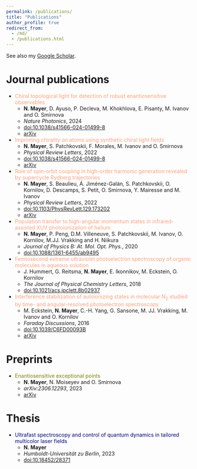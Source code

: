 ```yaml
---
permalink: /publications/
title: "Publications"
author_profile: true
redirect_from: 
  - /md/
  - /publications.html
---
```


See also my [Google Scholar](https://scholar.google.com/citations?user=9EZ2fK4AAAAJ&hl=en).

# Journal publications

- <span style="color:LightSalmon">Chiral topological light for detection of robust enantiosensitive observables</span>
    - **N. Mayer**, D. Ayuso, P. Decleva, M. Khokhlova, E. Pisanty, M. Ivanov and O. Smirnova
    - *Nature Photonics*, 2024
    - [doi:10.1038/s41566-024-01499-8](https://doi.org/10.1038/s41566-024-01499-8)
    - [arXiv](https://arxiv.org/abs/2303.10932)
- <span style="color:LightSalmon">Imprinting chirality on atoms using synthetic chiral light fields</span>
    - **N. Mayer**, S. Patchkovskii, F. Morales, M. Ivanov and O. Smirnova
    - *Physical Review Letters*, 2022
    - [doi:10.1038/s41566-024-01499-8](https://doi.org/10.1038/s41566-024-01499-8)
    - [arXiv](https://arxiv.org/abs/2112.02658)
- <span style="color:LightSalmon">Role of spin-orbit coupling in high-order harmonic generation revealed by supercycle Rydberg trajectories</span>
    - **N. Mayer**, S. Beaulieu, Á. Jiménez-Galán, S. Patchkovskii, O. Kornilov, D. Descamps, S. Petit, O. Smirnova, Y. Mairesse and M. Ivanov
    - *Physical Review Letters*, 2022
    - [doi:10.1103/PhysRevLett.129.173202](https://doi.org/10.1103/PhysRevLett.129.173202)
    - [arXiv](https://arxiv.org/abs/2112.02981)
- <span style="color:LightSalmon">Population transfer to high-angular momentum states in infrared-assisted XUV photoionization of helium</span>
    - **N. Mayer**, P. Peng, D.M. Villeneuve, S. Patchkovskii, M. Ivanov, O. Kornilov, M.JJ. Vrakking and H. Niikura
    - *Journal of Physics B: At. Mol. Opt. Phys.*, 2020
    - [doi:10.1088/1361-6455/ab9495](https://doi.org/10.1088/1361-6455/ab9495)
- <span style="color:LightSalmon">Femtosecond extreme ultraviolet photoelectron spectroscopy of organic molecules in aqueous solution</span>
    - J. Hummert, G. Reitsma, **N. Mayer**, E. Ikonnikov, M. Eckstein, O. Kornilov
    - *The Journal of Physical Chemistry Letters*, 2018
    - [doi:10.1021/acs.jpclett.8b02937](https://doi.org/10.1021/acs.jpclett.8b02937)
- <span style="color:LightSalmon">Interference stabilization of autoionizing states in molecular N<sub>2</sub> studied by time- and angular-resolved photoelectron spectroscopy</span>
    - M. Eckstein, **N. Mayer**, C.-H. Yang, G. Sansone, M. JJ. Vrakking, M. Ivanov and O. Kornilov
    - *Faraday Discussions*, 2016
    - [doi:10.1039/C6FD00093B](https://doi.org/10.1039/C6FD00093B)
    - [arXiv](https://arxiv.org/abs/1605.02632)

# Preprints

- <span style="color:Olive">Enantiosensitive exceptional points</span>
    - **N. Mayer**, N. Moiseyev and O. Smirnova
    - *arXiv:2306.12293*, 2023
    - [arXiv](https://arxiv.org/abs/2306.12293)

# Thesis

- <span style="color:Navy">Ultrafast spectroscopy and control of quantum dynamics in tailored multicolor laser fields</span>
    - **N. Mayer**
    - *Humboldt-Universität zu Berlin*, 2023
    - [doi:10.18452/28371](https://doi.org/10.18452/28371)
